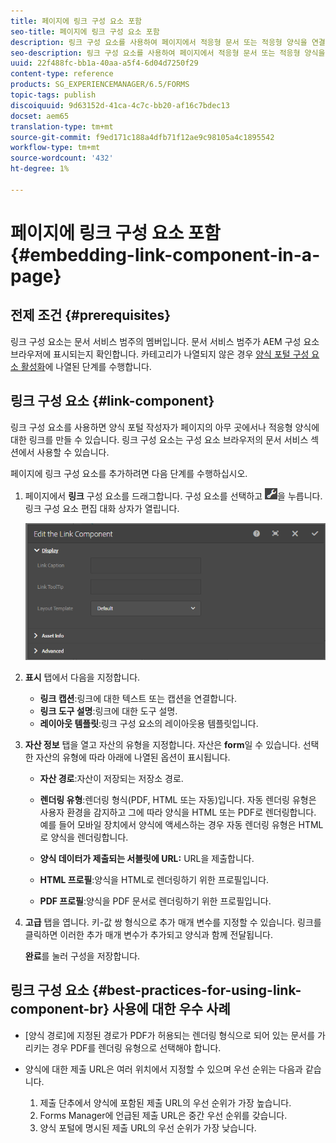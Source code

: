 ```yaml
---
title: 페이지에 링크 구성 요소 포함
seo-title: 페이지에 링크 구성 요소 포함
description: 링크 구성 요소를 사용하여 페이지에서 적응형 문서 또는 적응형 양식을 연결할 수 있습니다.
seo-description: 링크 구성 요소를 사용하여 페이지에서 적응형 문서 또는 적응형 양식을 연결할 수 있습니다.
uuid: 22f488fc-bb1a-40aa-a5f4-6d04d7250f29
content-type: reference
products: SG_EXPERIENCEMANAGER/6.5/FORMS
topic-tags: publish
discoiquuid: 9d63152d-41ca-4c7c-bb20-af16c7bdec13
docset: aem65
translation-type: tm+mt
source-git-commit: f9ed171c188a4dfb71f12ae9c98105a4c1895542
workflow-type: tm+mt
source-wordcount: '432'
ht-degree: 1%

---
```



# 페이지에 링크 구성 요소 포함{#embedding-link-component-in-a-page}

## 전제 조건 {#prerequisites}

링크 구성 요소는 문서 서비스 범주의 멤버입니다. 문서 서비스 범주가 AEM 구성 요소 브라우저에 표시되는지 확인합니다. 카테고리가 나열되지 않은 경우 [양식 포털 구성 요소 활성화](/help/forms/using/enabling-forms-portal-components.md)에 나열된 단계를 수행합니다.

## 링크 구성 요소 {#link-component}

링크 구성 요소를 사용하면 양식 포털 작성자가 페이지의 아무 곳에서나 적응형 양식에 대한 링크를 만들 수 있습니다. 링크 구성 요소는 구성 요소 브라우저의 문서 서비스 섹션에서 사용할 수 있습니다.

페이지에 링크 구성 요소를 추가하려면 다음 단계를 수행하십시오.

1. 페이지에서 **링크** 구성 요소를 드래그합니다. 구성 요소를 선택하고 ![cmppr](assets/cmppr.png)을 누릅니다. 링크 구성 요소 편집 대화 상자가 열립니다.

   ![edit-link-component](assets/edit-link-component.png)

1. **표시** 탭에서 다음을 지정합니다.

   * **링크 캡션**:링크에 대한 텍스트 또는 캡션을 연결합니다.
   * **링크 도구 설명**:링크에 대한 도구 설명.
   * **레이아웃 템플릿**:링크 구성 요소의 레이아웃용 템플릿입니다.

1. **자산 정보** 탭을 열고 자산의 유형을 지정합니다. 자산은 **form**&#x200B;일 수 있습니다. 선택한 자산의 유형에 따라 아래에 나열된 옵션이 표시됩니다.

   * **자산 경로**:자산이 저장되는 저장소 경로.

   * **렌더링 유형**:렌더링 형식(PDF, HTML 또는 자동)입니다. 자동 렌더링 유형은 사용자 환경을 감지하고 그에 따라 양식을 HTML 또는 PDF로 렌더링합니다. 예를 들어 모바일 장치에서 양식에 액세스하는 경우 자동 렌더링 유형은 HTML로 양식을 렌더링합니다.
   * **양식 데이터가 제출되는 서블릿에 URL:**  URL을 제출합니다.
   * **HTML 프로필**:양식을 HTML로 렌더링하기 위한 프로필입니다.
   * **PDF 프로필**:양식을 PDF 문서로 렌더링하기 위한 프로필입니다.

1. **고급** 탭을 엽니다. 키-값 쌍 형식으로 추가 매개 변수를 지정할 수 있습니다. 링크를 클릭하면 이러한 추가 매개 변수가 추가되고 양식과 함께 전달됩니다.

   **완료**&#x200B;를 눌러 구성을 저장합니다.

## 링크 구성 요소 {#best-practices-for-using-link-component-br} 사용에 대한 우수 사례

* [양식 경로]에 지정된 경로가 PDF가 허용되는 렌더링 형식으로 되어 있는 문서를 가리키는 경우 PDF를 렌더링 유형으로 선택해야 합니다.
* 양식에 대한 제출 URL은 여러 위치에서 지정할 수 있으며 우선 순위는 다음과 같습니다.

   1. 제출 단추에서 양식에 포함된 제출 URL의 우선 순위가 가장 높습니다.
   1. Forms Manager에 언급된 제출 URL은 중간 우선 순위를 갖습니다.
   1. 양식 포털에 명시된 제출 URL의 우선 순위가 가장 낮습니다.

